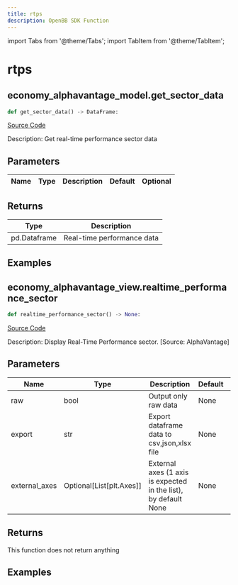 ```yaml
---
title: rtps
description: OpenBB SDK Function
---
```


import Tabs from '@theme/Tabs';
import TabItem from '@theme/TabItem';

# rtps

<Tabs>
<TabItem value="model" label="Model" default>

## economy_alphavantage_model.get_sector_data

```python title='openbb_terminal/economy/alphavantage_model.py'
def get_sector_data() -> DataFrame:
```
[Source Code](https://github.com/OpenBB-finance/OpenBBTerminal/tree/main/openbb_terminal/economy/alphavantage_model.py#L19)

Description: Get real-time performance sector data

## Parameters

| Name | Type | Description | Default | Optional |
| ---- | ---- | ----------- | ------- | -------- |

## Returns

| Type | Description |
| ---- | ----------- |
| pd.Dataframe | Real-time performance data |

## Examples



</TabItem>
<TabItem value="view" label="View">

## economy_alphavantage_view.realtime_performance_sector

```python title='openbb_terminal/decorators.py'
def realtime_performance_sector() -> None:
```
[Source Code](https://github.com/OpenBB-finance/OpenBBTerminal/tree/main/openbb_terminal/decorators.py#L27)

Description: Display Real-Time Performance sector. [Source: AlphaVantage]

## Parameters

| Name | Type | Description | Default | Optional |
| ---- | ---- | ----------- | ------- | -------- |
| raw | bool | Output only raw data | None | False |
| export | str | Export dataframe data to csv,json,xlsx file | None | False |
| external_axes | Optional[List[plt.Axes]] | External axes (1 axis is expected in the list), by default None | None | True |

## Returns

This function does not return anything

## Examples



</TabItem>
</Tabs>
